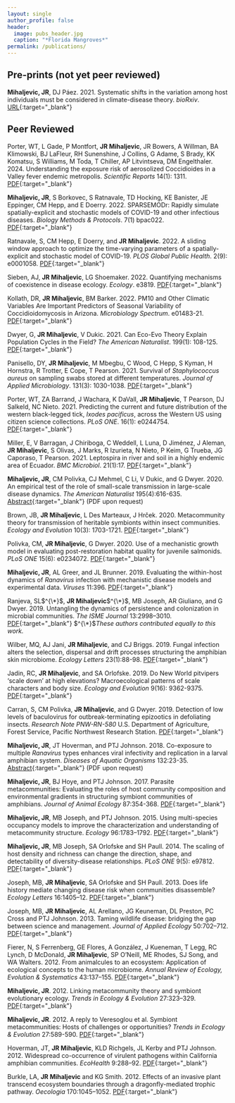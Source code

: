 ```yaml
---
layout: single
author_profile: false
header:
  image: pubs_header.jpg
  caption: "*Florida Mangroves*"
permalink: /publications/
---
```


## Pre-prints (not yet peer reviewed)

**Mihaljevic, JR**, DJ Páez. 2021. Systematic shifts in the variation among host individuals must be considered in climate-disease theory. *bioRxiv*. [URL](https://www.biorxiv.org/content/10.1101/2021.08.30.458260v1){:target="_blank"}


## Peer Reviewed

Porter, WT, L Gade, P Montfort, **JR Mihaljevic**, JR Bowers, A Willman, BA Klimowski, BJ LaFleur, RH Sunenshine, J Collins, G Adame, S Brady, KK Komatsu, S Williams, M Toda, T Chiller, AP Litvintseva, DM Engelthaler. 2024. Understanding the exposure risk of aerosolized Coccidioides in a Valley fever endemic metropolis. *Scientific Reports* 14(1): 1311. [PDF](https://www.nature.com/articles/s41598-024-51407-x){:target="_blank"}

**Mihaljevic, JR**,  S Borkovec,  S Ratnavale,  TD Hocking,  KE Banister,  JE Eppinger,  CM Hepp,  and  E  Doerry. 2022.   SPARSEMODr: Rapidly simulate spatially-explicit and stochastic models of COVID-19 and other infectious diseases. *Biology Methods & Protocols*. 7(1) bpac022. [PDF](https://doi.org/10.1093/biomethods/bpac022){:target="_blank"}

Ratnavale, S, CM Hepp,  E Doerry, and **JR Mihaljevic**. 2022. A sliding window approach to optimize the time-varying parameters of a spatially-explicit and stochastic model of COVID-19. *PLOS Global Public Health*. 2(9): e0001058. [PDF](https://journals.plos.org/globalpublichealth/article?id=10.1371/journal.pgph.0001058){:target="_blank"}

Sieben, AJ, **JR Mihaljevic**, LG Shoemaker. 2022. Quantifying mechanisms of coexistence in disease ecology. *Ecology*. e3819. [PDF](https://onlinelibrary.wiley.com/share/author/9BAEJ44AEIASAYCDHBSB?target=10.1002/ecy.3819){:target="_blank"}

Kollath, DR, **JR Mihaljevic**, BM Barker. 2022. PM10 and Other Climatic Variables Are Important Predictors of Seasonal Variability of Coccidioidomycosis in Arizona. *Microbiology Spectrum*. e01483-21. [PDF](https://journals.asm.org/doi/full/10.1128/spectrum.01483-21){:target="_blank"}

Dwyer, G, **JR Mihaljevic**, V Dukic. 2021. Can Eco-Evo Theory Explain Population Cycles in the Field? *The American Naturalist*. 199(1): 108-125. [PDF](https://www.journals.uchicago.edu/doi/abs/10.1086/717178?journalCode=an){:target="_blank"}

Panisello, DY, **JR Mihaljevic**, M Mbegbu, C Wood, C Hepp, S Kyman, H Hornstra, R Trotter, E Cope, T Pearson. 2021. Survival of *Staphylococcus aureus* on sampling swabs stored at different temperatures. *Journal of Applied Microbiology*. 131(3): 1030-1038. [PDF](https://sfamjournals.onlinelibrary.wiley.com/doi/10.1111/jam.15023){:target="_blank"}

Porter, WT, ZA Barrand, J Wachara, K DaVall, **JR Mihaljevic**, T Pearson, DJ Salkeld, NC Nieto. 2021. Predicting the current and future distribution of the western black-legged tick, *Ixodes pacificus*, across the Western US using citizen science collections. *PLoS ONE*. 16(1): e0244754. [PDF](https://journals.plos.org/plosone/article?id=10.1371/journal.pone.0244754){:target="_blank"}

Miller, E, V Barragan, J Chiriboga, C Weddell, L Luna, D Jiménez, J Aleman, **JR Mihaljevic**, S Olivas, J Marks, R Izurieta, N Nieto, P Keim, G Trueba, JG Caporaso, T Pearson. 2021. Leptospira in river and soil in a highly endemic area of Ecuador. *BMC Microbiol*. 21(1):17. [PDF](https://bmcmicrobiol.biomedcentral.com/articles/10.1186/s12866-020-02069-y){:target="_blank"}

**Mihaljevic, JR**, CM Polivka, CJ Mehmel, C Li, V Dukic, and G Dwyer. 2020. An empirical test of the role of small-scale transmission in large-scale disease dynamics. *The American Naturalist* 195(4):616-635. [Abstract](https://www.journals.uchicago.edu/doi/abs/10.1086/707457?journalCode=an){:target="_blank"} (PDF upon request)


Brown, JB, **JR Mihaljevic**, L Des Marteaux, J Hrček. 2020. Metacommunity theory for transmission of heritable symbionts within insect communities. *Ecology and Evolution* 10(3): 1703-1721. [PDF](https://onlinelibrary.wiley.com/doi/epdf/10.1002/ece3.5754){:target="_blank"}

Polivka, CM, **JR Mihaljevic**, G Dwyer. 2020. Use of a mechanistic growth model in evaluating post-restoration habitat quality for juvenile salmonids. *PLoS ONE* 15(6): e0234072. [PDF](https://journals.plos.org/plosone/article?id=10.1371/journal.pone.0234072){:target="_blank"}

**Mihaljevic, JR**, AL Greer, and JL Brunner. 2019. Evaluating the within-host dynamics of *Ranavirus* infection with mechanistic disease models and experimental data. *Viruses* 11:396. [PDF](https://www.mdpi.com/1999-4915/11/5/396){:target="_blank"}

Ranjeva, SL$^{\*}$, **JR Mihaljevic**$^{\*}$, MB Joseph, AR Giuliano, and G Dwyer. 2019. Untangling the dynamics of persistence and colonization in microbial communities. *The ISME Journal* 13:2998–3010. [PDF](https://www.nature.com/articles/s41396-019-0488-7){:target="_blank"} $^{\*}$*These authors contributed equally to this work.*

Wilber, MQ, AJ Jani, **JR Mihaljevic**, and CJ Briggs. 2019. Fungal infection alters the selection, dispersal and drift processes structuring the amphibian skin microbiome. *Ecology Letters* 23(1):88-98. [PDF]( https://doi.org/10.1111/ele.13414){:target="_blank"}

Jadin, RC, **JR Mihaljevic**, and SA Orlofske. 2019. Do New World pitvipers ‘scale down’ at high elevations? Macroecological patterns of scale characters and body size. *Ecology and Evolution* 9(16): 9362-9375. [PDF](https://onlinelibrary.wiley.com/doi/full/10.1002/ece3.5486){:target="_blank"} 

Carran, S, CM Polivka, **JR Mihaljevic**, and G Dwyer. 2019. Detection of low levels of baculovirus for outbreak-terminating epizootics in defoliating insects. *Research Note PNW-RN-580* U.S. Department of Agriculture, Forest Service, Pacific Northwest Research Station. [PDF](https://www.fs.fed.us/pnw/pubs/pnw_rn580.pdf){:target="_blank"}

**Mihaljevic, JR**, JT Hoverman, and PTJ Johnson. 2018. Co-exposure to multiple *Ranavirus* types enhances viral infectivity and replication in a larval amphibian system. *Diseases of Aquatic Organisms* 132:23-35. [Abstract](https://doi.org/10.3354/dao03300){:target="_blank"} (PDF upon request)

**Mihaljevic, JR**, BJ Hoye, and PTJ Johnson. 2017. Parasite metacommunities: Evaluating the roles of host community composition and environmental gradients in structuring symbiont communities of amphibians. *Journal of Animal Ecology* 87:354-368. [PDF](https://drive.google.com/file/d/1UVSHMO-08w943HRcI9GnAOQwWU0tt5um/view?usp=sharing){:target="_blank"} 

**Mihaljevic, JR**, MB Joseph, and PTJ Johnson. 2015. Using multi-species occupancy models to improve the characterization and understanding of metacommunity structure. *Ecology* 96:1783–1792. [PDF](https://drive.google.com/open?id=0B9UsfqlH3_y1MFVXbl9HRXpJclk){:target="_blank"}

**Mihaljevic, JR**, MB Joseph, SA Orlofske and SH Paull. 2014. The scaling of host density and richness can change the direction, shape, and detectability of diversity-disease relationships. *PLoS ONE* 9(5): e97812. [PDF](https://drive.google.com/open?id=0B9UsfqlH3_y1ZDlBTzFwelhqblk){:target="_blank"}

Joseph, MB, **JR Mihaljevic**, SA Orlofske and SH Paull. 2013. Does life history mediate changing disease risk when communities disassemble? *Ecology Letters* 16:1405–12. [PDF](https://drive.google.com/open?id=0B9UsfqlH3_y1OEdSVE9ydERoYm8){:target="_blank"}

Joseph, MB, **JR Mihaljevic**, AL Arellano, JG Keuneman, DL Preston, PC Cross and PTJ Johnson. 2013. Taming wildlife disease: bridging the gap between science and management. *Journal of Applied Ecology* 50:702–712. [PDF](https://drive.google.com/open?id=0B9UsfqlH3_y1N1dONzNsWTE0R0U){:target="_blank"}

Fierer, N, S Ferrenberg, GE Flores, A González, J Kueneman, T Legg, RC Lynch, D McDonald, **JR Mihaljevic**, SP O’Neill, ME Rhodes, SJ Song, and WA Walters. 2012. From animalcules to an ecosystem: Application of ecological concepts to the human microbiome. *Annual Review of Ecology, Evolution & Systematics* 43:137–155. [PDF](https://drive.google.com/open?id=0B9UsfqlH3_y1VUZqQTNyU09Nd0k){:target="_blank"}

**Mihaljevic, JR**. 2012. Linking metacommunity theory and symbiont evolutionary ecology. *Trends in Ecology & Evolution* 27:323–329. [PDF](https://drive.google.com/open?id=0B9UsfqlH3_y1RWcxNUROTzVXdkU){:target="_blank"}

**Mihaljevic, JR**. 2012. A reply to Veresoglou et al. Symbiont metacommunities: Hosts of challenges or opportunities? *Trends in Ecology & Evolution* 27:589-590. [PDF](https://drive.google.com/open?id=0B9UsfqlH3_y1SGNQdzdNQ2V3eVk){:target="_blank"}

Hoverman, JT, **JR Mihaljevic**, KLD Richgels, JL Kerby and PTJ Johnson. 2012. Widespread co-occurrence of virulent pathogens within California amphibian communities. *EcoHealth* 9:288–92. [PDF](https://drive.google.com/open?id=0B9UsfqlH3_y1RVM4U2xxMmFKV00){:target="_blank"}

Burkle, LA, **JR Mihaljevic** and KG Smith. 2012. Effects of an invasive plant transcend ecosystem boundaries through a dragonfly-mediated trophic pathway. *Oecologia* 170:1045–1052. [PDF](https://drive.google.com/open?id=0B9UsfqlH3_y1aFFsSV9TeURMUGc){:target="_blank"}


